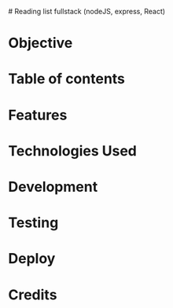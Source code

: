 # Reading list fullstack (nodeJS, express, React)

# Objective

# Table of contents

# Features

# Technologies Used

# Development

# Testing

# Deploy

# Credits
